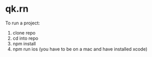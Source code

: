 # qk.rn

To run a project:
1. clone repo
2. cd into repo
3. npm install
4. npm run ios (you have to be on a mac and have installed xcode)
